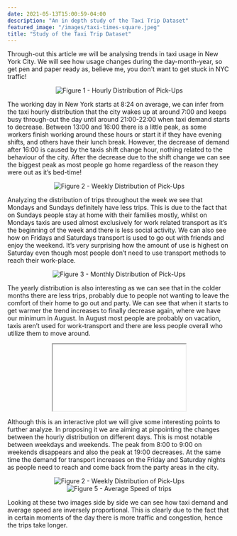 ```yaml
---
date: 2021-05-13T15:00:59-04:00
description: "An in depth study of the Taxi Trip Dataset"
featured_image: "/images/taxi-times-square.jpeg"
title: "Study of the Taxi Trip Dataset"
---
```


Through-out this article we will be analysing trends in taxi usage in New York City. 
We will see how usage changes during the day-month-year, so get pen and paper ready as, believe me, you don't want to get stuck in NYC traffic!

<div style="text-align: center;">
<img src="{{< baseurl >}}/images/hourly distr.png" style="width:auto;height=100%" title="Figure 1 - Hourly Distribution of Pick-Ups">
</div>

The working day in New York starts at 8:24 on average, we can infer from the taxi hourly distribution that the city wakes up at around 7:00 and keeps busy through-out the day until around 21:00-22:00 when taxi demand starts to decrease. 
Between 13:00 and 16:00 there is a little peak, as some workers finish working around these hours or start it if they have evening shifts, and others have their lunch break. 
However, the decrease of demand after 16:00 is caused by the taxis shift change hour, nothing related to the behaviour of the city. After the decrease due to the shift change we can see the biggest peak as most people go home regardless of the reason they were out as it’s bed-time!

<div style="text-align: center;">
<img src="{{< baseurl >}}/images/week distr.png" style="width:auto;height=100%" title="Figure 2 - Weekly Distribution of Pick-Ups">
</div>

Analyzing the distribution of trips throughout the week we see that Mondays and Sundays definitely have less trips. This is due to the fact that on Sundays people stay at home with their families mostly, whilst on Mondays taxis are used almost exclusively for work related transport as it’s the beginning of the week and there is less social activity. 
We can also see how on Fridays and Saturdays transport is used to go out with friends and enjoy the weekend. It’s very surprising how the amount of use is highest on Saturday even though most people don’t need to use transport methods to reach their work-place. 

<div style="text-align: center; ">
<img src="{{< baseurl >}}/images/month distr.png" style="width:auto;height=100%" title="Figure 3 - Monthly Distribution of Pick-Ups">
</div>

The yearly distribution is also interesting as we can see that in the colder months there are less trips, probably due to people not wanting to leave the comfort of their home to go out and party. We can see that when it starts to get warmer the trend increases to finally decrease again, where we have our minimum in August. In August most people are probably on vacation, taxis aren’t used for work-transport and there are less people overall who utilize them to move around. 

<div style="text-align: center">
<iframe src = {{< baseurl >}}/html/Lineplot_taxi.html style="width: 900px; height: 600px; left.-140px" frameborder="0" scrolling="no" onload="resizeIframe(this)"  title="Figure 4 - Hourly Distributions by Day Taxis"> </iframe>
</div>

Although this is an interactive plot we will give some interesting points to further analyze. In proposing it we are aiming at pinpointing the changes between the hourly distribution on different days. 
This is most notable between weekdays and weekends. The peak from 8:00 to 9:00 on weekends disappears and also the peak at 19:00 decreases. At the same time the demand for transport increases on the Friday and Saturday nights as people need to reach and come back from the party areas in the city.

<div style="text-align: center">
<div class="row">
  <div class="column">
    <img src="{{< baseurl >}}/images/hourly distr.png" style="width:auto;height=40%" title="Figure 2 - Weekly Distribution of Pick-Ups">
  </div>
  <div class="column">
    <img src="{{< baseurl >}}/images/average_speed.jpeg" style="width:auto;height=40%" title="Figure 5 - Average Speed of trips">
  </div>
</div>
</div>

Looking at these two images side by side we can see how taxi demand and average speed are inversely proportional. This is clearly due to the fact that in certain moments of the day there is more traffic and congestion, hence the trips take longer. 


























<script>
  function resizeIframe(obj) {
    obj.style.height = obj.contentWindow.document.documentElement.scrollHeight + 'px';
  }
</script>


